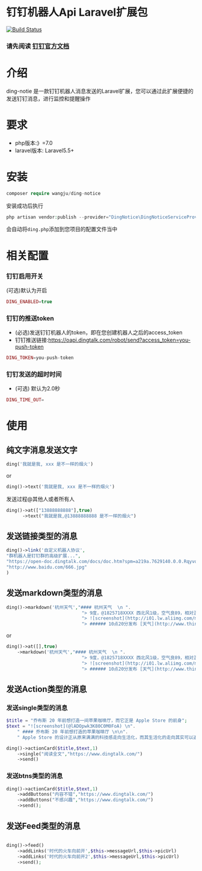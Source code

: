 # 钉钉机器人Api Laravel扩展包

[![Build Status](https://travis-ci.org/wowiwj/ding-notice.svg?branch=master)](https://travis-ci.org/wowiwj/ding-notice)

### 请先阅读 [钉钉官方文档](https://open-doc.dingtalk.com/docs/doc.htm?spm=a219a.7629140.0.0.NVWSPm&treeId=257&articleId=105735&docType=1#)


# 介绍
ding-notie 是一款钉钉机器人消息发送的Laravel扩展，您可以通过此扩展便捷的发送钉钉消息，进行监控和提醒操作

# 要求
- php版本:》=7.0
- laravel版本: Laravel5.5+

# 安装

```php
composer require wangju/ding-notice

```

安装成功后执行
```php
php artisan vendor:publish --provider="DingNotice\DingNoticeServiceProvider"

```
会自动将`ding.php`添加到您项目的配置文件当中

# 相关配置

### 钉钉启用开关
(可选)默认为开启
```php
DING_ENABLED=true
```
### 钉钉的推送token
- (必选)发送钉钉机器人的token，即在您创建机器人之后的access_token
- 钉钉推送链接:https://oapi.dingtalk.com/robot/send?access_token=you-push-token
```php
DING_TOKEN=you-push-token
```
### 钉钉发送的超时时间
- (可选) 默认为2.0秒
```php
DING_TIME_OUT=
```
# 使用

## 纯文字消息发送文字
```php
ding('我就是我, xxx 是不一样的烟火')
```
or
```php
ding()->text('我就是我, xxx 是不一样的烟火')
```
发送过程@其他人或者所有人

```php
ding()->at(["13888888888"],true)
      ->text("我就是我,@13888888888 是不一样的烟火")
```

## 发送链接类型的消息

```php
ding()->link('自定义机器人协议',
"群机器人是钉钉群的高级扩展...",
"https://open-doc.dingtalk.com/docs/doc.htm?spm=a219a.7629140.0.0.Rqyvqo&treeId=257&articleId=105735&docType=1",
"http://www.baidu.com/666.jpg"
)
```

## 发送markdown类型的消息

```php
ding()->markdown('杭州天气',"#### 杭州天气  \n ".
                            "> 9度，@1825718XXXX 西北风1级，空气良89，相对温度73%\n\n ".
                            "> ![screenshot](http://i01.lw.aliimg.com/media/lALPBbCc1ZhJGIvNAkzNBLA_1200_588.png)\n".
                            "> ###### 10点20分发布 [天气](http://www.thinkpage.cn/) ")
```
or
```php
ding()->at([],true)
    ->markdown('杭州天气',"#### 杭州天气  \n ".
                            "> 9度，@1825718XXXX 西北风1级，空气良89，相对温度73%\n\n ".
                            "> ![screenshot](http://i01.lw.aliimg.com/media/lALPBbCc1ZhJGIvNAkzNBLA_1200_588.png)\n".
                            "> ###### 10点20分发布 [天气](http://www.thinkpage.cn/) ")
```

## 发送Action类型的消息

### 发送single类型的消息
```php
$title = "乔布斯 20 年前想打造一间苹果咖啡厅，而它正是 Apple Store 的前身";
$text = "![screenshot](@lADOpwk3K80C0M0FoA) \n".
    " #### 乔布斯 20 年前想打造的苹果咖啡厅 \n\n".
    " Apple Store 的设计正从原来满满的科技感走向生活化，而其生活化的走向其实可以追溯到 20 年前苹果一个建立咖啡馆的计划";

ding()->actionCard($title,$text,1)
    ->single("阅读全文","https://www.dingtalk.com/")
    ->send()
```
### 发送btns类型的消息

```php
ding()->actionCard($title,$text,1)
    ->addButtons("内容不错","https://www.dingtalk.com/")
    ->addButtons("不感兴趣","https://www.dingtalk.com/")
    ->send();
```

## 发送Feed类型的消息

```php

ding()->feed()
    ->addLinks('时代的火车向前开',$this->messageUrl,$this->picUrl)
    ->addLinks('时代的火车向前开2',$this->messageUrl,$this->picUrl)
    ->send();
```



